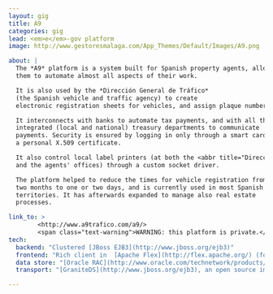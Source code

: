 ```yaml
---
layout: gig
title: A9
categories: gig
lead: <em>e</em>-gov platform
image: http://www.gestoresmalaga.com/App_Themes/Default/Images/A9.png

about: |
  The *A9* platform is a system built for Spanish property agents, allowing
  them to automate almost all aspects of their work.

  It is also used by the *Dirección General de Tráfico*
  (the Spanish vehicle and traffic agency) to create
  electronic registration sheets for vehicles, and assign plaque numbers.

  It interconnects with banks to automate tax payments, and with all the
  integrated (local and national) treasury departments to communicate
  payments. Security is ensured by logging in only through a smart card with
  a personal X.509 certificate.

  It also control local label printers (at both the <abbr title="Dirección General de Tráfico">DGT</abbr>
  and the agents' offices) through a custom socket driver.

  The platform helped to reduce the times for vehicle registration from
  two months to one or two days, and is currently used in most Spanish
  territories. It has afterwards expanded to manage also real estate
  processes.

link_to: >
        <http://www.a9trafico.com/a9/>
        <span class="text-warning">WARNING: this platform is private.</span>
tech:
  backend: "Clustered [JBoss EJB3](http://www.jboss.org/ejb3)"
  frontend: "Rich client in  [Apache Flex](http://flex.apache.org/) (formerly from Adobe)"
  data store: "[Oracle RAC](http://www.oracle.com/technetwork/products/clustering/overview/index.html)"
  transport: "[GraniteDS](http://www.jboss.org/ejb3), an open source implementation of Adobe DataServices to allow RPC from Flex"

---
```

